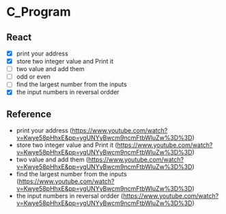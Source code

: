 # C_Program

## React 
- [x] print your address
- [x] store two integer value and Print it
- [ ] two value and add them
- [ ] odd or even
- [ ] find the largest number from the inputs
- [x] the input numbers in reversal ordder

## Reference
- print your address (https://www.youtube.com/watch?v=Kwye58pHhxE&pp=ygUNYyBwcm9ncmFtbWluZw%3D%3D)
- store two integer value and Print it (https://www.youtube.com/watch?v=Kwye58pHhxE&pp=ygUNYyBwcm9ncmFtbWluZw%3D%3D)
- two value and add them (https://www.youtube.com/watch?v=Kwye58pHhxE&pp=ygUNYyBwcm9ncmFtbWluZw%3D%3D)
- find the largest number from the inputs (https://www.youtube.com/watch?v=Kwye58pHhxE&pp=ygUNYyBwcm9ncmFtbWluZw%3D%3D)
- the input numbers in reversal ordder (https://www.youtube.com/watch?v=Kwye58pHhxE&pp=ygUNYyBwcm9ncmFtbWluZw%3D%3D)
